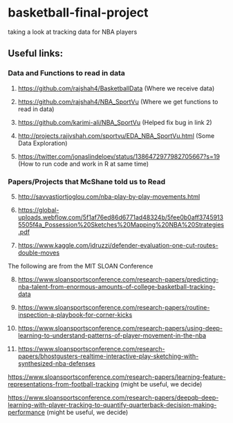 # basketball-final-project
taking a look at tracking data for NBA players

## Useful links:

### Data and Functions to read in data

1. https://github.com/rajshah4/BasketballData (Where we receive data)

2. https://github.com/rajshah4/NBA_SportVu (Where we get functions to read in data)

3. https://github.com/karimi-ali/NBA_SportVu (Helped fix bug in link 2)

4. http://projects.rajivshah.com/sportvu/EDA_NBA_SportVu.html (Some Data Exploration)

5. https://twitter.com/jonaslindeloev/status/1386472977982705667?s=19 (How to run code and work in R at same time)

### Papers/Projects that McShane told us to Read

5. http://savvastjortjoglou.com/nba-play-by-play-movements.html

6. https://global-uploads.webflow.com/5f1af76ed86d6771ad48324b/5fee0b0aff37459135505f4a_Possession%20Sketches%20Mapping%20NBA%20Strategies.pdf

7. https://www.kaggle.com/jdruzzi/defender-evaluation-one-cut-routes-double-moves

The following are from the MIT SLOAN Conference

8. https://www.sloansportsconference.com/research-papers/predicting-nba-talent-from-enormous-amounts-of-college-basketball-tracking-data

9. https://www.sloansportsconference.com/research-papers/routine-inspection-a-playbook-for-corner-kicks

10. https://www.sloansportsconference.com/research-papers/using-deep-learning-to-understand-patterns-of-player-movement-in-the-nba

11. https://www.sloansportsconference.com/research-papers/bhostgusters-realtime-interactive-play-sketching-with-synthesized-nba-defenses

https://www.sloansportsconference.com/research-papers/learning-feature-representations-from-football-tracking (might be useful, we decide)

https://www.sloansportsconference.com/research-papers/deepqb-deep-learning-with-player-tracking-to-quantify-quarterback-decision-making-performance (might be useful, we decide)
